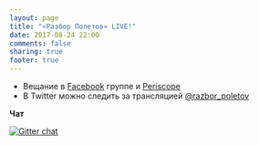 ```yaml
---
layout: page
title: "«Разбор Полетов» LIVE!"
date: 2017-08-24 22:00
comments: false
sharing: true
footer: true
---
```


* Вещание в [Facebook][1] группе и [Periscope][2]
* В Twitter можно следить за трансляцией [@razbor_poletov][3]

**Чат**

[![Gitter chat](https://badges.gitter.im/gitterHQ/gitter.png)](https://gitter.im/razbor-poletov/razbor-poletov.github.com)

[1]: http://facebook.com/razborPoletovPodcast/
[2]: https://www.periscope.tv/razbor_poletov
[3]: http://twitter.com/razbor_poletov
